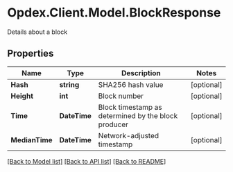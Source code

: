 # Opdex.Client.Model.BlockResponse
Details about a block

## Properties

Name | Type | Description | Notes
------------ | ------------- | ------------- | -------------
**Hash** | **string** | SHA256 hash value | [optional] 
**Height** | **int** | Block number | [optional] 
**Time** | **DateTime** | Block timestamp as determined by the block producer | [optional] 
**MedianTime** | **DateTime** | Network-adjusted timestamp | [optional] 

[[Back to Model list]](../README.md#documentation-for-models) [[Back to API list]](../README.md#documentation-for-api-endpoints) [[Back to README]](../README.md)

